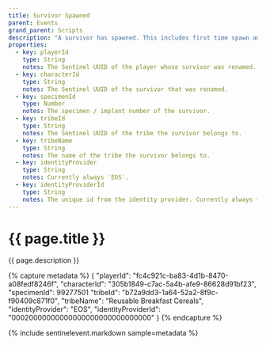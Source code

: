```yaml
---
title: Survivor Spawned
parent: Events
grand_parent: Scripts
description: "A survivor has spawned. This includes first time spawn and respawn after death, but not reconnecting or fast traveling. This event is expected to execute whenever the player would see the \"arm scratch\" animation, even if turned off."
properties:
  - key: playerId
    type: String
    notes: The Sentinel UUID of the player whose survivor was renamed.
  - key: characterId
    type: String
    notes: The Sentinel UUID of the survivor that was renamed.
  - key: specimenId
    type: Number
    notes: The specimen / implant number of the survivor.
  - key: tribeId
    type: String
    notes: The Sentinel UUID of the tribe the survivor belongs to.
  - key: tribeName
    type: String
    notes: The name of the tribe the survivor belongs to.
  - key: identityProvider
    type: String
    notes: Currently always `EOS`.
  - key: identityProviderId
    type: String
    notes: The unique id from the identity provider. Currently always the player's EOS ID.
---
```

# {{ page.title }}

{{ page.description }}

{% capture metadata %}
{
  "playerId": "fc4c921c-ba83-4d1b-8470-a08fedf8246f",
  "characterId": "305b1849-c7ac-5a4b-afe9-86628d91bf23",
  "specimenId": 99277501
  "tribeId": "b72a9dd3-1a64-52a2-8f9c-f90409c871f0",
  "tribeName": "Reusable Breakfast Cereals",
  "identityProvider": "EOS",
  "identityProviderId": "00020000000000000000000000000000"
}
{% endcapture %}

{% include sentinelevent.markdown sample=metadata %}
